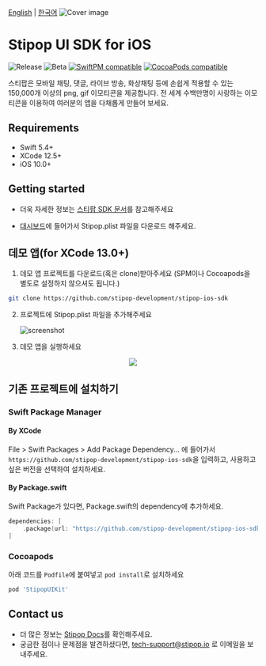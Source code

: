 [English](./README.md) | [한국어](./README.kr.md)
![Cover image](https://user-images.githubusercontent.com/30883319/139041228-f88b6e2f-4523-4d56-913e-927956e88dc6.png)

# Stipop UI SDK for iOS

![Release](https://img.shields.io/github/v/release/stipop-development/stipop-ios-sdk?sort=semver&style=flat&label=release)
![Beta](https://img.shields.io/github/v/release/stipop-development/stipop-ios-sdk?include_prereleases&sort=semver&style=flat&label=beta)
[![SwiftPM compatible](https://img.shields.io/badge/SwiftPM-compatible-green.svg?style=flat)](https://swift.org/package-manager/)
[![CocoaPods compatible](https://img.shields.io/badge/CocoaPods-compatible-green.svg?style=flat)](https://cocoapods.org/pods/Stipop)

스티팝은 모바일 채팅, 댓글, 라이브 방송, 화상채팅 등에 손쉽게 적용할 수 있는 150,000개 이상의 png, gif 이모티콘을 제공합니다. 전 세계 수백만명이 사랑하는 이모티콘을 이용하여 여러분의 앱을 다채롭게 만들어 보세요.

## Requirements

- Swift 5.4+
- XCode 12.5+
- iOS 10.0+

## Getting started

- 더욱 자세한 정보는 [스티팝 SDK 문서](https://docs.stipop.io/en/sdk/ios/get-started/quick-start)를 참고해주세요

- [대시보드](https://dashboard.stipop.io/create-application)에 들어가서 Stipop.plist 파일을 다운로드 해주세요.

## 데모 앱(for XCode 13.0+)

1. 데모 앱 프로젝트를 다운로드(혹은 clone)받아주세요
   (SPM이나 Cocoapods을 별도로 설정하지 않으셔도 됩니다.)

```bash
git clone https://github.com/stipop-development/stipop-ios-sdk
```

2. 프로젝트에 Stipop.plist 파일을 추가해주세요

   ![screenshot](https://user-images.githubusercontent.com/30883319/138623975-d5666bad-e0b4-405b-beaf-ed233e376135.png)

3. 데모 앱을 실행하세요

<p align="center"><img src="https://user-images.githubusercontent.com/30883319/139041399-d4aee7d3-387f-4f9e-a045-f239a0cc2918.png"></p>

## 기존 프로젝트에 설치하기

### Swift Package Manager

#### By XCode

File > Swift Packages > Add Package Dependency... 에 들어가서
`https://github.com/stipop-development/stipop-ios-sdk`을 입력하고, 사용하고 싶은 버전을 선택하여 설치하세요.

#### By Package.swift

Swift Package가 있다면, Package.swift의 dependency에 추가하세요.

```swift
dependencies: [
    .package(url: "https://github.com/stipop-development/stipop-ios-sdk.git", .upToNextMajor(from: "0.9.1-beta.1"))
]
```

### Cocoapods

아래 코드를 `Podfile`에 붙여넣고 `pod install`로 설치하세요

```ruby
pod 'StipopUIKit'
```

## Contact us

- 더 많은 정보는 [Stipop Docs](https://docs.stipop.io/en/sdk/ios/get-started/quick-start)를 확인해주세요.
- 궁금한 점이나 문제점을 발견하셨다면, tech-support@stipop.io 로 이메일을 보내주세요.
